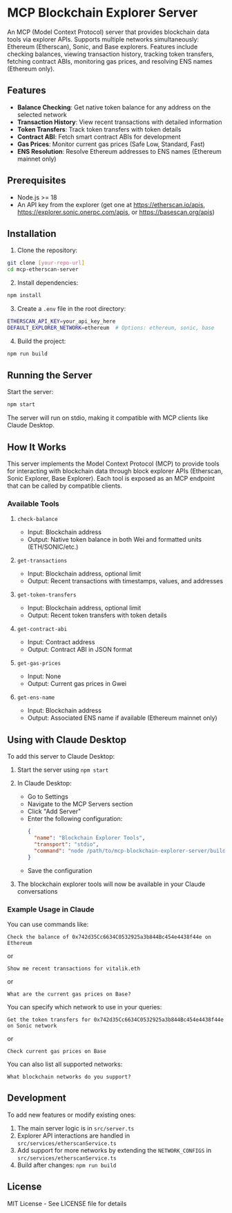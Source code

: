 # MCP Blockchain Explorer Server

An MCP (Model Context Protocol) server that provides blockchain data tools via explorer APIs. Supports multiple networks simultaneously: Ethereum (Etherscan), Sonic, and Base explorers. Features include checking balances, viewing transaction history, tracking token transfers, fetching contract ABIs, monitoring gas prices, and resolving ENS names (Ethereum only).

## Features

- **Balance Checking**: Get native token balance for any address on the selected network
- **Transaction History**: View recent transactions with detailed information
- **Token Transfers**: Track token transfers with token details
- **Contract ABI**: Fetch smart contract ABIs for development
- **Gas Prices**: Monitor current gas prices (Safe Low, Standard, Fast)
- **ENS Resolution**: Resolve Ethereum addresses to ENS names (Ethereum mainnet only)

## Prerequisites

- Node.js >= 18
- An API key from the explorer (get one at https://etherscan.io/apis, https://explorer.sonic.onerpc.com/apis, or https://basescan.org/apis)

## Installation

1. Clone the repository:
```bash
git clone [your-repo-url]
cd mcp-etherscan-server
```

2. Install dependencies:
```bash
npm install
```

3. Create a `.env` file in the root directory:
```bash
ETHERSCAN_API_KEY=your_api_key_here
DEFAULT_EXPLORER_NETWORK=ethereum  # Options: ethereum, sonic, base
```

4. Build the project:
```bash
npm run build
```

## Running the Server

Start the server:
```bash
npm start
```

The server will run on stdio, making it compatible with MCP clients like Claude Desktop.

## How It Works

This server implements the Model Context Protocol (MCP) to provide tools for interacting with blockchain data through block explorer APIs (Etherscan, Sonic Explorer, Base Explorer). Each tool is exposed as an MCP endpoint that can be called by compatible clients.

### Available Tools

1. `check-balance`
   - Input: Blockchain address
   - Output: Native token balance in both Wei and formatted units (ETH/SONIC/etc.)

2. `get-transactions`
   - Input: Blockchain address, optional limit
   - Output: Recent transactions with timestamps, values, and addresses

3. `get-token-transfers`
   - Input: Blockchain address, optional limit
   - Output: Recent token transfers with token details

4. `get-contract-abi`
   - Input: Contract address
   - Output: Contract ABI in JSON format

5. `get-gas-prices`
   - Input: None
   - Output: Current gas prices in Gwei

6. `get-ens-name`
   - Input: Blockchain address
   - Output: Associated ENS name if available (Ethereum mainnet only)

## Using with Claude Desktop

To add this server to Claude Desktop:

1. Start the server using `npm start`

2. In Claude Desktop:
   - Go to Settings
   - Navigate to the MCP Servers section
   - Click "Add Server"
   - Enter the following configuration:
     ```json
     {
       "name": "Blockchain Explorer Tools",
       "transport": "stdio",
       "command": "node /path/to/mcp-blockchain-explorer-server/build/index.js"
     }
     ```
   - Save the configuration

3. The blockchain explorer tools will now be available in your Claude conversations

### Example Usage in Claude

You can use commands like:
```
Check the balance of 0x742d35Cc6634C0532925a3b844Bc454e4438f44e on Ethereum
```
or
```
Show me recent transactions for vitalik.eth
```
or
```
What are the current gas prices on Base?
```

You can specify which network to use in your queries:
```
Get the token transfers for 0x742d35Cc6634C0532925a3b844Bc454e4438f44e on Sonic network
```
or
```
Check current gas prices on Base
```

You can also list all supported networks:
```
What blockchain networks do you support?
```

## Development

To add new features or modify existing ones:

1. The main server logic is in `src/server.ts`
2. Explorer API interactions are handled in `src/services/etherscanService.ts`
3. Add support for more networks by extending the `NETWORK_CONFIGS` in `src/services/etherscanService.ts`
4. Build after changes: `npm run build`

## License

MIT License - See LICENSE file for details 